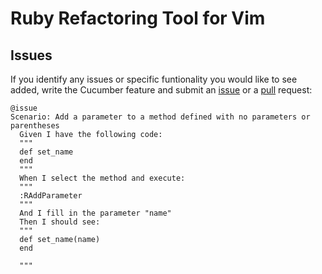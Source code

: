# Ruby Refactoring Tool for Vim

## Issues

If you identify any issues or specific funtionality you would like to see added, write the Cucumber feature and submit an [issue](https://github.com/ecomba/vim-ruby-refactoring/issues) or a [pull](https://github.com/ecomba/vim-ruby-refactoring/pulls) request:

    @issue 
    Scenario: Add a parameter to a method defined with no parameters or parentheses
      Given I have the following code:
      """
      def set_name
      end
      """
      When I select the method and execute:
      """
      :RAddParameter
      """
      And I fill in the parameter "name"
      Then I should see:
      """
      def set_name(name)
      end
  
      """
